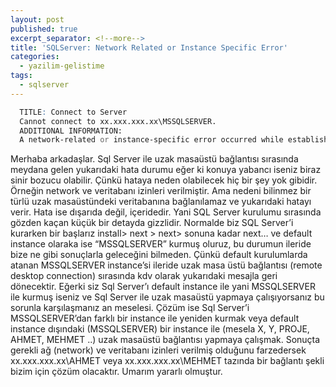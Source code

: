 ```yaml
---
layout: post
published: true
excerpt_separator: <!--more-->
title: 'SQLServer: Network Related or Instance Specific Error'
categories:
  - yazilim-gelistime
tags:
  - sqlserver
---
```

```scss
  TITLE: Connect to Server
  Cannot connect to xx.xxx.xxx.xx\MSSQLSERVER.
  ADDITIONAL INFORMATION:
  A network-related or instance-specific error occurred while establishing a connection to SQL Server. The server was not found or was not accessible. Verify that the instance name is correct and that SQL Server is configured to allow remote connections. (provider: SQL Network Interfaces, error: 25 – Connection string is not valid) (Microsoft SQL Server, Error: 87)
```

<!--more-->

Merhaba arkadaşlar. Sql Server ile uzak masaüstü bağlantısı sırasında meydana gelen yukarıdaki hata durumu eğer ki konuya yabancı iseniz biraz sinir bozucu olabilir. Çünkü hataya neden olabilecek hiç bir şey yok gibidir. Örneğin network ve veritabanı izinleri verilmiştir. Ama nedeni bilinmez bir türlü uzak masaüstündeki veritabanına bağlanılamaz ve yukarıdaki hatayı verir. Hata ise dışarıda değil, içeridedir. Yani SQL Server kurulumu sırasında gözden kaçan küçük bir detayda gizzlidir. Normalde biz SQL Server’i kurarken bir başlarız install> next > next> sonuna kadar next… ve default instance olaraka ise “MSSQLSERVER” kurmuş oluruz, bu durumun ileride bize ne gibi sonuçlarla geleceğini bilmeden.  Çünkü default kurulumlarda atanan MSSQLSERVER instance’si ileride uzak masa üstü bağlantısı (remote desktop connection) sırasında kdv olarak yukarıdaki mesajla geri dönecektir. Eğerki siz Sql Server’ı default instance ile yani MSSQLSERVER ile kurmuş iseniz ve Sql Server ile uzak masaüstü yapmaya çalışıyorsanız bu sorunla karşılaşmanız an meselesi.
Çözüm ise Sql Server’i MSSQLSERVER’dan farklı bir instance ile yeniden kurmak veya default instance dışındaki (MSSQLSERVER) bir instance ile (mesela X, Y, PROJE, AHMET, MEHMET ..) uzak masaüstü bağlantısı yapmaya çalışmak. Sonuçta gerekli ağ (network) ve veritabanı izinleri verilmiş olduğunu farzedersek xx.xxx.xxx.xx\AHMET veya xx.xxx.xxx.xx\MEHMET tazında bir bağlantı şekli bizim için çözüm olacaktır.
Umarım yararlı olmuştur.
